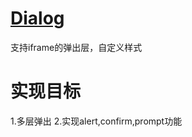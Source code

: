 # [Dialog](https://github.com/cleverche/dialog)
支持iframe的弹出层，自定义样式
# 实现目标
1.多层弹出
2.实现alert,confirm,prompt功能

